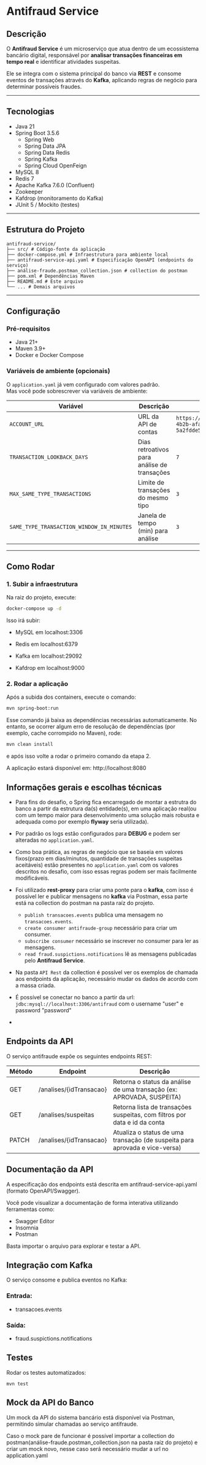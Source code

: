 # Antifraud Service

## Descrição
O **Antifraud Service** é um microserviço que atua dentro de um ecossistema bancário digital, responsável por **analisar transações financeiras em tempo real** e identificar atividades suspeitas.

Ele se integra com o sistema principal do banco via **REST** e consome eventos de transações através do **Kafka**, aplicando regras de negócio para determinar possíveis fraudes.

---

## Tecnologias
- Java 21
- Spring Boot 3.5.6
    - Spring Web
    - Spring Data JPA
    - Spring Data Redis
    - Spring Kafka
    - Spring Cloud OpenFeign
- MySQL 8
- Redis 7
- Apache Kafka 7.6.0 (Confluent)
- Zookeeper
- Kafdrop (monitoramento do Kafka)
- JUnit 5 / Mockito (testes)

---

## Estrutura do Projeto
```
antifraud-service/
├── src/ # Código-fonte da aplicação
├── docker-compose.yml # Infraestrutura para ambiente local
├── antifraud-service-api.yaml # Especificação OpenAPI (endpoints do serviço)
├── análise-fraude.postman_collection.json # collection do postman
├── pom.xml # Dependências Maven
├── README.md # Este arquivo
└── ... # Demais arquivos
```

---
## Configuração

### Pré-requisitos
- Java 21+
- Maven 3.9+
- Docker e Docker Compose

### Variáveis de ambiente (opcionais)
O `application.yaml` já vem configurado com valores padrão.  
Mas você pode sobrescrever via variáveis de ambiente:

| Variável                           | Descrição                                      | Default |
|------------------------------------|------------------------------------------------|---------|
| `ACCOUNT_URL`                      | URL da API de contas                           | `https://13289d5f-2661-4b2b-afad-5a2fdde5d431.mock.pstmn.io` |
| `TRANSACTION_LOOKBACK_DAYS`        | Dias retroativos para análise de transações    | `7` |
| `MAX_SAME_TYPE_TRANSACTIONS`       | Limite de transações do mesmo tipo             | `3` |
| `SAME_TYPE_TRANSACTION_WINDOW_IN_MINUTES` | Janela de tempo (min) para análise          | `3` |

---

## Como Rodar

### 1. Subir a infraestrutura
Na raiz do projeto, execute:
```bash
docker-compose up -d
```
Isso irá subir:

- MySQL em localhost:3306

- Redis em localhost:6379

- Kafka em localhost:29092

- Kafdrop em localhost:9000

### 2. Rodar a aplicação

Após a subida dos containers, execute o comando:

```bash
mvn spring-boot:run
```
Esse comando já baixa as dependências necessárias automaticamente.
No entanto, se ocorrer algum erro de resolução de dependências (por exemplo, cache corrompido no Maven), rode:

```bash
mvn clean install
```

e após isso volte a rodar o primeiro comando da etapa 2.

A aplicação estará disponível em:
http://localhost:8080

## Informações gerais e escolhas técnicas

- Para fins do desafio, o Spring fica encarregado de montar a estrutra do banco a partir da estrutura da(s) entidade(s),
em uma aplicação real(ou com um tempo maior para desenvolvimento uma solução mais robusta e adequada como por exemplo **flyway** seria utilizada).

- Por padrão os logs estão configurados para **DEBUG** e podem ser alteradas no `application.yaml`.

- Como boa prática, as regras de negócio que se baseia em valores fixos(prazo em dias/minutos, quantidade de transações suspeitas aceitáveis)
estão presentes no `application.yaml` com os valores descritos no desafio, com isso essas regras podem ser mais facilmente modificáveis.

- Foi utilizado **rest-proxy** para criar uma ponte para o **kafka**, com isso é possível ler e publicar mensagens no **kafka** 
via Postman, essa parte está na collection do postman na pasta raíz do projeto.
  - `publish transacoes.events` publica uma mensagem no `transacoes.events`.
  - `create consumer antifraude-group` necessário para criar um consumer.
  - `subscribe consumer` necessário se inscrever no consumer para ler as mensagens.
  - `read fraud.suspictions.notifications` lê as mensagens publicadas pelo **Antifraud Service**.
- Na pasta `API Rest` da collection é possível ver os exemplos de chamada aos endpoints da aplicação, necessário mudar os dados de acordo com a massa criada.

- É possível se conectar no banco a partir da url: `jdbc:mysql://localhost:3306/antifraud` com o username "user" e password "password"

- 



## Endpoints da API

O serviço antifraude expõe os seguintes endpoints REST:

| Método | Endpoint                | Descrição                                                                 |
|--------|-------------------------|---------------------------------------------------------------------------|
| GET    | /analises/{idTransacao} | Retorna o status da análise de uma transação (ex: APROVADA, SUSPEITA)     |
| GET    | /analises/suspeitas     | Retorna lista de transações suspeitas, com filtros por data e id da conta |
| PATCH  | /analises/{idTransacao} | Atualiza o status de uma transação (de suspeita para aprovada e vice-versa) |


## Documentação da API

A especificação dos endpoints está descrita em antifraud-service-api.yaml (formato OpenAPI/Swagger).

Você pode visualizar a documentação de forma interativa utilizando ferramentas como:
- Swagger Editor
- Insomnia
- Postman

Basta importar o arquivo para explorar e testar a API.

## Integração com Kafka

O serviço consome e publica eventos no Kafka:

### Entrada: 
- transacoes.events

### Saída: 
- fraud.suspictions.notifications

## Testes

Rodar os testes automatizados:

```
mvn test
```

## Mock da API do Banco

Um mock da API do sistema bancário está disponível via Postman, permitindo simular chamadas ao serviço antifraude.

Caso o mock pare de funcionar é possível importar a collection do postman(análise-fraude.postman_collection.json na pasta raíz do projeto) e criar um mock novo, nesse caso será necessário mudar a url no application.yaml